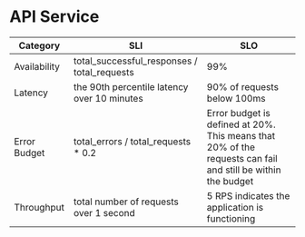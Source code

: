 # API Service

| Category     | SLI                                         | SLO                                                                                                         |
|--------------|---------------------------------------------|-------------------------------------------------------------------------------------------------------------|
| Availability | total_successful_responses / total_requests | 99%                                                                                                         |
| Latency      | the 90th percentile latency over 10 minutes | 90% of requests below 100ms                                                                                 |
| Error Budget | total_errors / total_requests * 0.2         | Error budget is defined at 20%. This means that 20% of the requests can fail and still be within the budget |
| Throughput   | total number of requests over 1 second      | 5 RPS indicates the application is functioning                                                              |
